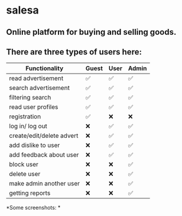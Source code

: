# salesa
## Online platform for buying and selling goods.
## There are three types of users here:



Functionality | Guest | User | Admin
------------ | ------------- | ------------- | -------------
read advertisement | :white_check_mark:	 | :white_check_mark: | :white_check_mark:
search advertisement | :white_check_mark:	 | :white_check_mark: | :white_check_mark:
filtering search | :white_check_mark:	 | :white_check_mark: | :white_check_mark:
read user profiles | :white_check_mark:	 | :white_check_mark: | :white_check_mark:
registration | :white_check_mark: | :x: | :x:
log in/ log out | :x:	 | :white_check_mark: | :white_check_mark:
create/edit/delete advert | :x:	 | :white_check_mark: | :white_check_mark:
add dislike to user | :x:	 | :white_check_mark: | :white_check_mark:
add feedback about user | :x:	 | :white_check_mark: | :white_check_mark:
block user | :x:	 | :x: | :white_check_mark:
delete user | :x:	 | :x: | :white_check_mark:
make admin another user | :x:	 | :x: | :white_check_mark:
getting reports | :x:	 | :x: | :white_check_mark:

*Some screenshots: *
